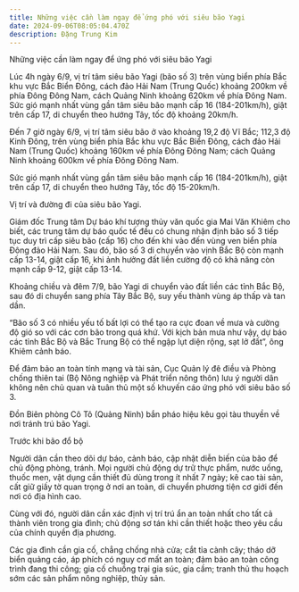 ```yaml
---
title: Những việc cần làm ngay để ứng phó với siêu bão Yagi
date: 2024-09-06T08:05:04.470Z
description: Đặng Trung Kim
---
```

Những việc cần làm ngay để ứng phó với siêu bão Yagi

Lúc 4h ngày 6/9, vị trí tâm siêu bão Yagi (bão số 3) trên vùng biển phía Bắc khu vực Bắc Biển Đông, cách đảo Hải Nam (Trung Quốc) khoảng 200km về phía Đông Đông Nam, cách Quảng Ninh khoảng 620km về phía Đông Nam. Sức gió mạnh nhất vùng gần tâm siêu bão mạnh cấp 16 (184-201km/h), giật trên cấp 17, di chuyển theo hướng Tây, tốc độ khoảng 20km/h.



Đến 7 giờ ngày 6/9, vị trí tâm siêu bão ở vào khoảng 19,2 độ Vĩ Bắc; 112,3 độ Kinh Đông, trên vùng biển phía Bắc khu vực Bắc Biển Đông, cách đảo Hải Nam (Trung Quốc) khoảng 160km về phía Đông Đông Nam; cách Quảng Ninh khoảng 600km về phía Đông Đông Nam.



Sức gió mạnh nhất vùng gần tâm siêu bão mạnh cấp 16 (184-201km/h), giật trên cấp 17, di chuyển theo hướng Tây, tốc độ 15-20km/h.



Vị trí và đường đi của siêu bão Yagi.



Giám đốc Trung tâm Dự báo khí tượng thủy văn quốc gia Mai Văn Khiêm cho biết, các trung tâm dự báo quốc tế đều có chung nhận định bão số 3 tiếp tục duy trì cấp siêu bão (cấp 16) cho đến khi vào đến vùng ven biển phía Đông đảo Hải Nam. Sau đó, bão số 3 di chuyển vào vịnh Bắc Bộ còn mạnh cấp 13-14, giật cấp 16, khi ảnh hưởng đất liền cường độ có khả năng còn mạnh cấp 9-12, giật cấp 13-14.



Khoảng chiều và đêm 7/9, bão Yagi di chuyển vào đất liền các tỉnh Bắc Bộ, sau đó di chuyển sang phía Tây Bắc Bộ, suy yếu thành vùng áp thấp và tan dần.



“Bão số 3 có nhiều yếu tố bất lợi có thể tạo ra cực đoan về mưa và cường độ gió so với các cơn bão trong quá khứ. Với kịch bản mưa như vậy, dự báo các tỉnh Bắc Bộ và Bắc Trung Bộ có thể ngập lụt diện rộng, sạt lở đất”, ông Khiêm cảnh báo.



Để đảm bảo an toàn tính mạng và tài sản, Cục Quản lý đê điều và Phòng chống thiên tai (Bộ Nông nghiệp và Phát triển nông thôn) lưu ý người dân không nên chủ quan và tuân thủ một số khuyến cáo ứng phó với siêu bão số 3.



Đồn Biên phòng Cô Tô (Quảng Ninh) bắn pháo hiệu kêu gọi tàu thuyền về nơi tránh trú bão Yagi.



Trước khi bão đổ bộ



Người dân cần theo dõi dự báo, cảnh báo, cập nhật diễn biến của bão để chủ động phòng, tránh. Mọi người chủ động dự trữ thực phẩm, nước uống, thuốc men, vật dụng cần thiết đủ dùng trong ít nhất 7 ngày; kê cao tài sản, cất giữ giấy tờ quan trọng ở nơi an toàn, di chuyển phương tiện cơ giới đến nơi có địa hình cao.



Cùng với đó, người dân cần xác định vị trí trú ẩn an toàn nhất cho tất cả thành viên trong gia đình; chủ động sơ tán khi cần thiết hoặc theo yêu cầu của chính quyền địa phương.



Các gia đình cần gia cố, chẳng chống nhà cửa; cắt tỉa cành cây; tháo dỡ biển quảng cáo, áp phích có nguy cơ mất an toàn; đảm bảo an toàn công trình đang thi công; gia cố chuồng trại gia súc, gia cầm; tranh thủ thu hoạch sớm các sản phẩm nông nghiệp, thủy sản.